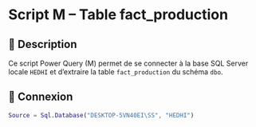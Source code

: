 # Script M – Table fact_production

## 📌 Description
Ce script Power Query (M) permet de se connecter à la base SQL Server locale `HEDHI` et d’extraire la table `fact_production` du schéma `dbo`.

## 🔌 Connexion
```m
Source = Sql.Database("DESKTOP-5VN40EI\SS", "HEDHI")